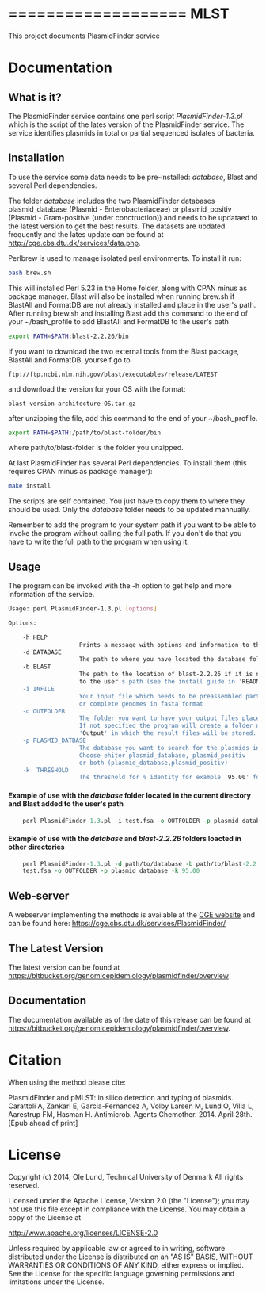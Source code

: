 ===================
MLST
===================

This project documents PlasmidFinder service


Documentation
=============

## What is it?

The PlasmidFinder service contains one perl script *PlasmidFinder-1.3.pl* which is the script of the lates
version of the PlasmidFinder service. The service identifies plasmids in total or partial sequenced
isolates of bacteria.

## Installation

To use the service some data needs to be pre-installed: *database*, Blast and several Perl dependencies.

The folder *database* includes the two PlasmidFinder databases plasmid_database (Plasmid - Enterobacteriaceae)
or plasmid_positiv (Plasmid - Gram-positive (under conctruction)) and needs to be updataed to the latest version
to get the best results.
The datasets are updated frequently and the lates update can be found at http://cge.cbs.dtu.dk/services/data.php.

Perlbrew is used to manage isolated perl environments. To install it run:
```bash
bash brew.sh
```

This will installed Perl 5.23 in the Home folder, along with CPAN minus as package manager.
Blast will also be installed when running brew.sh if BlastAll and FormatDB are not already installed and place in the user's path.
After running brew.sh and installing Blast add this command to the end of your ~/bash_profile to add BlastAll and FormatDB to the user's path

```bash
export PATH=$PATH:blast-2.2.26/bin
```

If you want to download the two external tools from the Blast package, BlastAll and FormatDB, yourself go to
```url
ftp://ftp.ncbi.nlm.nih.gov/blast/executables/release/LATEST
```

and download the version for your OS with the format:
```url
blast-version-architecture-OS.tar.gz
```

after unzipping the file, add this command to the end of your ~/bash_profile.
```bash
export PATH=$PATH:/path/to/blast-folder/bin
```

where path/to/blast-folder is the folder you unzipped.

At last PlasmidFinder has several Perl dependencies. To install them (this requires CPAN minus as package manager):
```bash
make install
```

The scripts are self contained. You just have to copy them to where they should
be used. Only the *database* folder needs to be updated mannually.

Remember to add the program to your system path if you want to be able to invoke the program without calling the full path.
If you don't do that you have to write the full path to the program when using it.

## Usage

The program can be invoked with the -h option to get help and more information of the service.

```bash
Usage: perl PlasmidFinder-1.3.pl [options]

Options:

    -h HELP
                    Prints a message with options and information to the screen
    -d DATABASE
                    The path to where you have located the database folder
    -b BLAST
                    The path to the location of blast-2.2.26 if it is not added
                    to the user's path (see the install guide in 'README.md')
    -i INFILE
                    Your input file which needs to be preassembled partial
                    or complete genomes in fasta format
    -o OUTFOLDER
                    The folder you want to have your output files places.
                    If not specified the program will create a folder named
                    'Output' in which the result files will be stored.
    -p PLASMID_DATBASE
                    The database you want to search for the plasmids in.
                    Choose ehiter plasmid_database, plasmid_positiv
                    or both (plasmid_database,plasmid_positiv)
    -k  THRESHOLD
                    The threshold for % identity for example '95.00' for 95 %
```

#### Example of use with the *database* folder located in the current directory and Blast added to the user's path
```perl
    perl PlasmidFinder-1.3.pl -i test.fsa -o OUTFOLDER -p plasmid_database -k 95.00
```
#### Example of use with the *database* and *blast-2.2.26* folders loacted in other directories
```perl
    perl PlasmidFinder-1.3.pl -d path/to/database -b path/to/blast-2.2.26 -i \
    test.fsa -o OUTFOLDER -p plasmid_database -k 95.00
```

## Web-server

A webserver implementing the methods is available at the [CGE website](http://www.genomicepidemiology.org/) and can be found here:
https://cge.cbs.dtu.dk/services/PlasmidFinder/


## The Latest Version


The latest version can be found at
https://bitbucket.org/genomicepidemiology/plasmidfinder/overview

## Documentation


The documentation available as of the date of this release can be found at
https://bitbucket.org/genomicepidemiology/plasmidfinder/overview.

Citation
=======

When using the method please cite:

PlasmidFinder and pMLST: in silico detection and typing of plasmids.
Carattoli A, Zankari E, Garcia-Fernandez A, Volby Larsen M, Lund O, Villa L, Aarestrup FM, Hasman H.
Antimicrob. Agents Chemother. 2014. April 28th.
[Epub ahead of print]


License
=======

Copyright (c) 2014, Ole Lund, Technical University of Denmark
All rights reserved.

Licensed under the Apache License, Version 2.0 (the "License");
you may not use this file except in compliance with the License.
You may obtain a copy of the License at

   http://www.apache.org/licenses/LICENSE-2.0

Unless required by applicable law or agreed to in writing, software
distributed under the License is distributed on an "AS IS" BASIS,
WITHOUT WARRANTIES OR CONDITIONS OF ANY KIND, either express or implied.
See the License for the specific language governing permissions and
limitations under the License.
